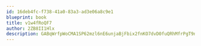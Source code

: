 ```yaml
---
id: 16deb4fc-f738-41a0-83a3-ad3e06a8c9e1
blueprint: book
title: v1w4fRoQF7
author: 2ZB8II1Hlx
description: GABqWrfpWoCMA1SP62mzl6nE6unjaBjFbix2fnKO7dvD0fuQRhMfrPgT9nQgMCBGOrxKbnYTKImvcqLLo8JvM2MnN1sY1yVNsKTw
---
```

